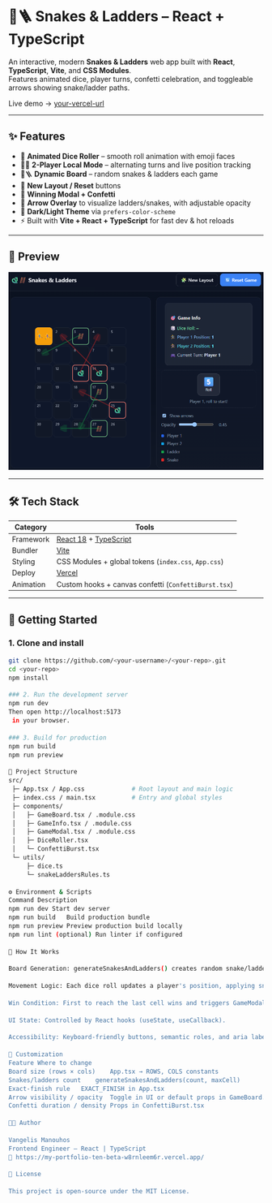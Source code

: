 # 🐍🪜 Snakes & Ladders – React + TypeScript

An interactive, modern **Snakes & Ladders** web app built with **React**, **TypeScript**, **Vite**, and **CSS Modules**.  
Features animated dice, player turns, confetti celebration, and toggleable arrows showing snake/ladder paths.

Live demo → [your-vercel-url](https://snakes-n-ladders-rose.vercel.app/)

---

## ✨ Features

- 🎲 **Animated Dice Roller** – smooth roll animation with emoji faces  
- 🏃‍♀️ **2-Player Local Mode** – alternating turns and live position tracking  
- 🐍🪜 **Dynamic Board** – random snakes & ladders each game  
- 🧩 **New Layout / Reset** buttons  
- 🎉 **Winning Modal + Confetti**  
- 🎯 **Arrow Overlay** to visualize ladders/snakes, with adjustable opacity  
- 🌙 **Dark/Light Theme** via `prefers-color-scheme`  
- ⚡ Built with **Vite + React + TypeScript** for fast dev & hot reloads

---

## 📸 Preview

![Snakes & Ladders Screenshot](docs/screenshot.png)

---

## 🛠️ Tech Stack

| Category | Tools |
|-----------|-------|
| Framework | [React 18](https://react.dev/) + [TypeScript](https://www.typescriptlang.org/) |
| Bundler   | [Vite](https://vitejs.dev/) |
| Styling   | CSS Modules + global tokens (`index.css`, `App.css`) |
| Deploy    | [Vercel](https://vercel.com/) |
| Animation | Custom hooks + canvas confetti (`ConfettiBurst.tsx`) |

---

## 🚀 Getting Started

### 1. Clone and install
```bash
git clone https://github.com/<your-username>/<your-repo>.git
cd <your-repo>
npm install

### 2. Run the development server
npm run dev
Then open http://localhost:5173
 in your browser.

### 3. Build for production
npm run build
npm run preview

🧩 Project Structure
src/
 ├─ App.tsx / App.css             # Root layout and main logic
 ├─ index.css / main.tsx          # Entry and global styles
 ├─ components/
 │   ├─ GameBoard.tsx / .module.css
 │   ├─ GameInfo.tsx / .module.css
 │   ├─ GameModal.tsx / .module.css
 │   ├─ DiceRoller.tsx
 │   └─ ConfettiBurst.tsx
 └─ utils/
     ├─ dice.ts
     └─ snakeLaddersRules.ts

⚙️ Environment & Scripts
Command	Description
npm run dev	Start dev server
npm run build	Build production bundle
npm run preview	Preview production build locally
npm run lint (optional)	Run linter if configured

🧠 How It Works

Board Generation: generateSnakesAndLadders() creates random snake/ladder mappings.

Movement Logic: Each dice roll updates a player's position, applying snakes/ladders via getNewPosition().

Win Condition: First to reach the last cell wins and triggers GameModal + confetti.

UI State: Controlled by React hooks (useState, useCallback).

Accessibility: Keyboard-friendly buttons, semantic roles, and aria labels.

🧪 Customization
Feature	Where to change
Board size (rows × cols)	App.tsx → ROWS, COLS constants
Snakes/ladders count	generateSnakesAndLadders(count, maxCell)
Exact-finish rule	EXACT_FINISH in App.tsx
Arrow visibility / opacity	Toggle in UI or default props in GameBoard.tsx
Confetti duration / density	Props in ConfettiBurst.tsx

🧑‍💻 Author

Vangelis Manouhos
Frontend Engineer – React | TypeScript
🔗 https://my-portfolio-ten-beta-w8rnleem6r.vercel.app/

📄 License

This project is open-source under the MIT License.
